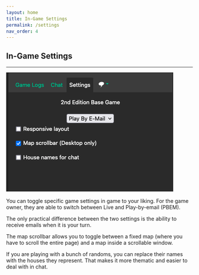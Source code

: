 ```yaml
---
layout: home
title: In-Game Settings
permalink: /settings
nav_order: 4
---
```


## In-Game Settings

---

![Map](/assets/img/settings.png)


You can toggle specific game settings in game to your liking. For the game owner, they are able to switch between Live and Play-by-email (PBEM).

The only practical difference between the two settings is the ability to receive emails when it is your turn.

The map scrollbar allows you to toggle between a fixed map (where you have to scroll the entire page) and a map inside a scrollable window.

If you are playing with a bunch of randoms, you can replace their names with the houses they represent. That makes it more thematic and easier to deal with in chat.
